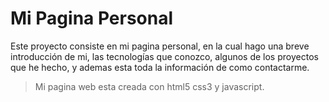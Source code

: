 # Mi Pagina Personal
Este proyecto consiste en mi pagina personal, en la cual hago una breve introducción de mi, las tecnologías que conozco, 
algunos de los proyectos que he hecho, y ademas esta toda la información de como contactarme.
>Mi pagina web esta creada con html5 css3 y javascript.
